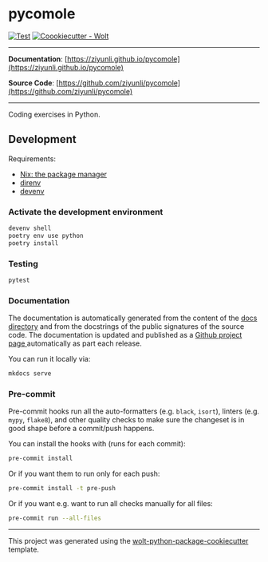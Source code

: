 # pycomole

[![Test](https://github.com/ziyunli/pycomole/actions/workflows/test.yml/badge.svg)](https://github.com/ziyunli/pycomole/actions/workflows/test.yml)
[![Coookiecutter - Wolt](https://img.shields.io/badge/cookiecutter-Wolt-00c2e8?style=flat-square&logo=cookiecutter&logoColor=D4AA00&link=https://github.com/woltapp/wolt-python-package-cookiecutter)](https://github.com/woltapp/wolt-python-package-cookiecutter)


---

**Documentation**: [https://ziyunli.github.io/pycomole](https://ziyunli.github.io/pycomole)

**Source Code**: [https://github.com/ziyunli/pycomole](https://github.com/ziyunli/pycomole)

---

Coding exercises in Python.

## Development

Requirements:

* [Nix: the package manager](https://nixos.org/download.html)
* [direnv](https://direnv.net/)
* [devenv](https://devenv.sh/)

### Activate the development environment

```sh
devenv shell
poetry env use python
poetry install
```

### Testing

```sh
pytest
```

### Documentation

The documentation is automatically generated from the content of the [docs directory](./docs) and from the docstrings
 of the public signatures of the source code. The documentation is updated and published as a [Github project page
 ](https://pages.github.com/) automatically as part each release.

You can run it locally via:

```sh
mkdocs serve
```

### Pre-commit

Pre-commit hooks run all the auto-formatters (e.g. `black`, `isort`), linters (e.g. `mypy`, `flake8`), and other quality
 checks to make sure the changeset is in good shape before a commit/push happens.

You can install the hooks with (runs for each commit):

```sh
pre-commit install
```

Or if you want them to run only for each push:

```sh
pre-commit install -t pre-push
```

Or if you want e.g. want to run all checks manually for all files:

```sh
pre-commit run --all-files
```

---

This project was generated using the [wolt-python-package-cookiecutter](https://github.com/woltapp/wolt-python-package-cookiecutter) template.
